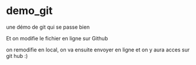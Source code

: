 # demo_git
une démo de git qui se passe bien

Et on modifie le fichier en ligne sur Github

on remodifie en local, on va ensuite envoyer en ligne et on y aura acces sur git hub :)
